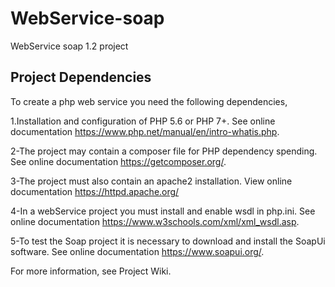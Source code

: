# WebService-soap
WebService soap 1.2 project

## Project Dependencies

To create a php web service you need the following dependencies,

1.Installation and configuration of PHP 5.6 or PHP 7+. See online documentation https://www.php.net/manual/en/intro-whatis.php.

2-The project may contain a composer file for PHP dependency spending. See online documentation https://getcomposer.org/.

3-The project must also contain an apache2 installation. View online documentation https://httpd.apache.org/

4-In a webService project you must install and enable wsdl in php.ini. See online documentation https://www.w3schools.com/xml/xml_wsdl.asp.

5-To test the Soap project it is necessary to download and install the SoapUi software. See online documentation https://www.soapui.org/.

For more information, see Project Wiki.
